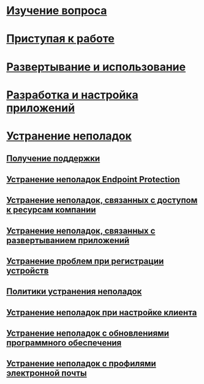 # [Изучение вопроса](/intune/understand-explore/introduction-to-microsoft-intune)
# [Приступая к работе](/intune/get-started/what-to-know-before-you-start-microsoft-intune)
<!-- # [Plan and Design](/intune/plan-design/ways-to-do-enterprise-mobility) -->
# [Развертывание и использование](/intune/deploy-use/overview-of-device-and-app-lifecycles-in-microsoft-intune)
# [Разработка и настройка приложений](/intune/develop/intune-app-sdk)

# [Устранение неполадок](how-to-get-support-for-microsoft-intune.md)
## [Получение поддержки](how-to-get-support-for-microsoft-intune.md)
## [Устранение неполадок Endpoint Protection](Troubleshoot-Endpoint-Protection-in-microsoft-intune.md)
## [Устранение неполадок, связанных с доступом к ресурсам компании](Troubleshoot-company-resource-access-problems-with-microsoft-intune.md)
## [Устранение неполадок, связанных с развертыванием приложений](Troubleshoot-app-deployment-problems-in-microsoft-intune.md)
## [Устранение проблем при регистрации устройств](troubleshoot-device-enrollment-in-intune.md)
## [Политики устранения неполадок](Troubleshoot-policies-in-microsoft-intune.md)
## [Устранение неполадок при настройке клиента](Troubleshoot-client-setup-in-microsoft-intune.md)
## [Устранение неполадок с обновлениями программного обеспечения](Troubleshoot-software-updates-in-microsoft-intune.md)
## [Устранение неполадок с профилями электронной почты](Troubleshoot-email-profiles-in-microsoft-intune.md)


<!--HONumber=May16_HO2-->


